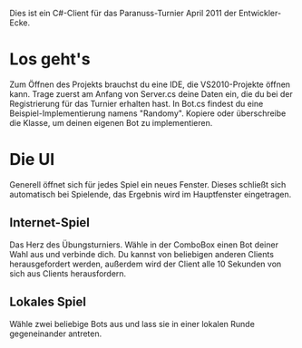 Dies ist ein C#-Client für das Paranuss-Turnier April 2011 der Entwickler-Ecke.

Los geht's
=====

Zum Öffnen des Projekts brauchst du eine IDE, die VS2010-Projekte öffnen kann.
Trage zuerst am Anfang von Server.cs deine Daten ein, die du bei der Registrierung für das Turnier erhalten hast. In Bot.cs findest du eine Beispiel-Implementierung namens "Randomy". Kopiere oder überschreibe die Klasse, um deinen eigenen Bot zu implementieren.

Die UI
=====

Generell öffnet sich für jedes Spiel ein neues Fenster. Dieses schließt sich automatisch bei Spielende, das Ergebnis wird im Hauptfenster eingetragen.

Internet-Spiel
-----

Das Herz des Übungsturniers. Wähle in der ComboBox einen Bot deiner Wahl aus und verbinde dich. Du kannst von beliebigen anderen Clients herausgefordert werden, außerdem wird der Client alle 10 Sekunden von sich aus Clients herausfordern.

Lokales Spiel
----

Wähle zwei beliebige Bots aus und lass sie in einer lokalen Runde gegeneinander antreten.
